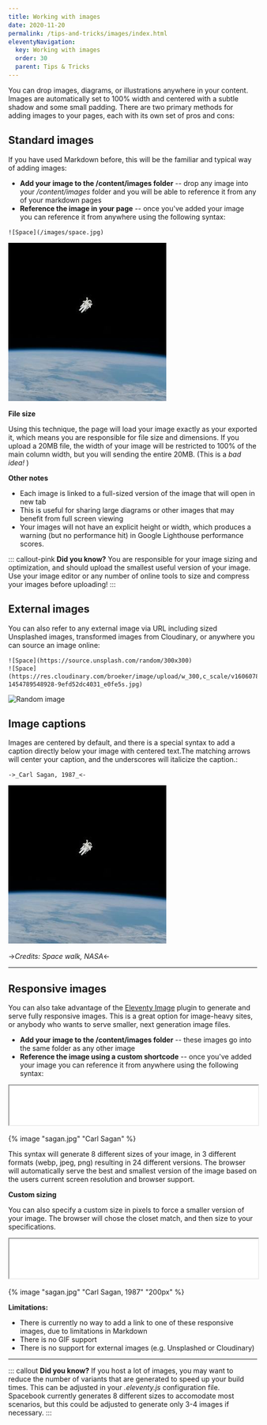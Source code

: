 ```yaml
---
title: Working with images 
date: 2020-11-20
permalink: /tips-and-tricks/images/index.html
eleventyNavigation:
  key: Working with images
  order: 30 
  parent: Tips & Tricks
---
```

You can drop images, diagrams, or illustrations anywhere in your content. Images are automatically set to 100% width and centered with a subtle shadow and some small padding. There are two primary methods for adding images to your pages, each with its own set of pros and cons:  

## Standard images

If you have used Markdown before, this will be the familiar and typical way of adding images:

* **Add your image to the /content/images folder** -- drop any image into your */content/images* folder and you will be able to reference it from any of your markdown pages
* **Reference the image in your page** -- once you've added your image  you can reference it from anywhere using the following syntax:

```
![Space](/images/space.jpg)
```

![My image](/images/space.jpg)

**File size**

Using this technique, the page will load your image exactly as your exported it, which means you are responsible for file size and dimensions. If you upload a 20MB file, the width of your image will be restricted to 100% of the main column width, but you will sending the entire 20MB. (This is a *bad idea!* )

**Other notes**

* Each image is linked to a full-sized version of the image that will open in new tab 
* This is useful for sharing large diagrams or other images that may benefit from full screen viewing
* Your images will not have an explicit height or width, which produces a warning (but no performance hit) in Google Lighthouse performance scores.

::: callout-pink 
**Did you know?** You are responsible for your image sizing and optimization, and should upload the smallest useful version of your image. Use your image editor or any number of online tools to size and compress your images before uploading! 
:::

## External images 

You can also refer to any external image via URL including sized Unsplashed images, transformed images from Cloudinary, or anywhere you can source an image online:

```
![Space](https://source.unsplash.com/random/300x300)
![Space](https://res.cloudinary.com/broeker/image/upload/w_300,c_scale/v1606078324/samples/photo-1454789548928-9efd52dc4031_e0fe5s.jpg)
```

![Random image](https://source.unsplash.com/random/300x300)

## Image captions

Images are centered by default, and there is a special syntax to add a caption directly below your image with centered text.The matching arrows will center your caption, and the underscores will italicize the caption.:

```
->_Carl Sagan, 1987_<-
```

![My image](/images/space.jpg)

->_Credits: Space walk, NASA_<-

---

## Responsive images

You can also take advantage of the [Eleventy Image](https://www.11ty.dev/docs/plugins/image/) plugin to generate and serve fully responsive images. This is a great option for image-heavy sites, or anybody who wants to serve smaller, next generation image files. 

* **Add your image to the /content/images folder** -- these images go into the same folder as any other image
* **Reference the image using a custom shortcode** -- once you've added your image  you can reference it from anywhere using the following syntax:

<iframe width="100%" height="80" src="/_includes/assets/utils/image.txt"></iframe>

{% image "sagan.jpg" "Carl Sagan" %}

This syntax will generate 8 different sizes of your image, in 3 different formats (webp, jpeg, png) resulting in 24 different versions. The browser will automatically serve the best and smallest version of the image based on the users current screen resolution and browser support.

**Custom sizing**

You can also specify a custom size in pixels to force a smaller version of your image. The browser will chose the closet match, and then size to your specifications.

<iframe width="100%" height="80" src="/_includes/assets/utils/imagesize.txt"></iframe>

{% image "sagan.jpg" "Carl Sagan, 1987" "200px" %}


**Limitations:**

* There is currently no way to add a link to one of these responsive images, due to limitations in Markdown
* There is no GIF support
* There is no support for external images (e.g. Unsplashed or Cloudinary)

---

::: callout
**Did you know?** If you host a lot of images, you may want to reduce the number of variants that are generated to speed up your build times. This can be adjusted in your *.eleventy.js* configuration file. Spacebook currently generates 8 different sizes to accomodate most scenarios, but this could be adjusted to generate only 3-4 images if necessary.
:::
